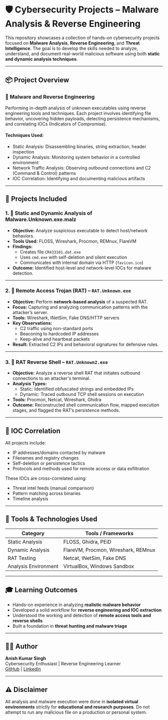# 🛡️ Cybersecurity Projects – Malware Analysis & Reverse Engineering

This repository showcases a collection of hands-on cybersecurity projects focused on **Malware Analysis**, **Reverse Engineering**, and **Threat Intelligence**. The goal is to develop the skills needed to analyze, understand, and document real-world malicious software using both **static and dynamic analysis techniques**.

---

## 📦 Project Overview

### 🔬 Malware and Reverse Engineering

Performing in-depth analysis of unknown executables using reverse engineering tools and techniques. Each project involves identifying file behavior, uncovering hidden payloads, detecting persistence mechanisms, and correlating IOCs (Indicators of Compromise).

#### Techniques Used:
- Static Analysis: Disassembling binaries, string extraction, header inspection
- Dynamic Analysis: Monitoring system behavior in a controlled environment
- Network Traffic Analysis: Observing outbound connections and C2 (Command & Control) patterns
- IOC Correlation: Identifying and documenting malicious artifacts

---

## 📁 Projects Included

### 1. 📄 **Static and Dynamic Analysis of Malware.Unknown.exe.malz**
- **Objective:** Analyze suspicious executable to detect host/network behaviors.
- **Tools Used:** FLOSS, Wireshark, Procmon, REMnux, FlareVM
- **Findings:**
  - Creates file `CR433101.dat.exe`
  - Uses `cmd.exe` with self-deletion and silent execution
  - Communicates with internal domain via HTTP (`favicon.ico`)
- **Outcome:** Identified host-level and network-level IOCs for malware detection.

---

### 2. 🐀 **Remote Access Trojan (RAT) – `RAT.Unknown.exe`**
- **Objective:** Perform **network-based analysis** of a suspected RAT.
- **Focus:** Capturing and analyzing communication patterns with the attacker’s server.
- **Tools:** Wireshark, INetSim, Fake DNS/HTTP servers
- **Key Observations:**
  - C2 traffic using non-standard ports
  - Beaconing to hardcoded IP addresses
  - Keep-alive and heartbeat packets
- **Result:** Extracted C2 IPs and behavioral signatures for defensive rules.

---

### 3. 🐚 **RAT Reverse Shell – `RAT.Unknown2.exe`**
- **Objective:** Analyze a reverse shell RAT that initiates outbound connections to an attacker's terminal.
- **Analysis Types:**
  - Static: Identified obfuscated strings and embedded IPs
  - Dynamic: Traced outbound TCP shell sessions on execution
- **Tools:** Procmon, Netcat, Wireshark, Ghidra
- **Outcome:** Reconstructed shell communication flow, mapped execution stages, and flagged the RAT’s persistence methods.

---

## 🔗 IOC Correlation

All projects include:
- IP addresses/domains contacted by malware
- Filenames and registry changes
- Self-deletion or persistence tactics
- Protocols and methods used for remote access or data exfiltration

These IOCs are cross-correlated using:
- Threat intel feeds (manual comparison)
- Pattern matching across binaries
- Timeline analysis

---

## 🧰 Tools & Technologies Used

| Category           | Tools / Frameworks                    |
|--------------------|----------------------------------------|
| Static Analysis     | FLOSS, Ghidra, PEiD                   |
| Dynamic Analysis    | FlareVM, Procmon, Wireshark, REMnux   |
| RAT Testing         | Netcat, INetSim, Fake DNS             |
| Analysis Environment| VirtualBox, Windows Sandbox           |

---

## 🎓 Learning Outcomes

- Hands-on experience in analyzing **realistic malware behavior**
- Developed a solid workflow for **reverse engineering and IOC extraction**
- Understood the working and detection of **remote access tools and reverse shells**
- Built a foundation in **threat hunting and malware triage**

---

## 👨‍💻 Author

**Anish Kumar Singh**  
Cybersecurity Enthusiast | Reverse Engineering Learner  
[GitHub](https://github.com/ANISHSINGH0110) | [LinkedIn](https://www.linkedin.com/in/anish-singh0110)

---

## ⚠️ Disclaimer

All analysis and malware execution were done in **isolated virtual environments** strictly for **educational and research purposes**. Do not attempt to run any malicious file on a production or personal system.




